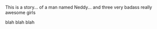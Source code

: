 This is a story... of a man named Neddy... and three very badass really awesome girls

blah blah blah
